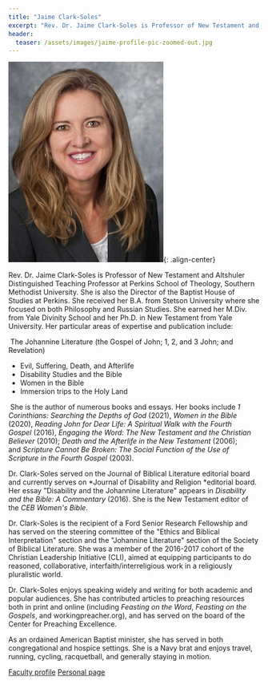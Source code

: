 ```yaml
---
title: "Jaime Clark-Soles"
excerpt: "Rev. Dr. Jaime Clark-Soles is Professor of New Testament and Altshuler Distinguished Teaching Professor at Perkins School of Theology, Southern Methodist University."
header:
  teaser: /assets/images/jaime-profile-pic-zoomed-out.jpg
---
```

![image-left](/assets/images/clark-soles-cropped-headshot-300x400.jpg){: .align-center} 

 Rev. Dr. Jaime Clark-Soles is Professor of New Testament and Altshuler Distinguished Teaching Professor at Perkins School of Theology, Southern Methodist University. She is also the Director of the Baptist House of Studies at Perkins. She received her B.A. from Stetson University where she focused on both Philosophy and Russian Studies. She earned her M.Div. from Yale Divinity School and her Ph.D. in New Testament from Yale University. Her particular areas of expertise and publication include:

 The Johannine Literature (the Gospel of John; 1, 2, and 3 John; and Revelation)

-   Evil, Suffering, Death, and Afterlife
-   Disability Studies and the Bible
-   Women in the Bible
-   Immersion trips to the Holy Land

 She is the author of numerous books and essays. Her books include *1 Corinthians: Searching the Depths of God* (2021), *Women in the Bible* (2020), *Reading John for Dear Life: A Spiritual Walk with the Fourth Gospel* (2016), *Engaging the Word: The New Testament and the Christian Believer* (2010); *Death and the Afterlife in the New Testament* (2006); and *Scripture Cannot Be Broken: The Social Function of the Use of Scripture in the Fourth Gospel* (2003).

Dr. Clark-Soles served on the Journal of Biblical Literature editorial board and currently serves on *Journal of Disability and Religion *editorial board. Her essay "Disability and the Johannine Literature" appears in *Disability and the Bible: A Commentary* (2016). She is the New Testament editor of the *CEB Women's Bible*.

Dr. Clark-Soles is the recipient of a Ford Senior Research Fellowship and has served on the steering committee of the "Ethics and Biblical Interpretation" section and the "Johannine Literature" section of the Society of Biblical Literature. She was a member of the 2016-2017 cohort of the Christian Leadership Initiative (CLI), aimed at equipping participants to do reasoned, collaborative, interfaith/interreligious work in a religiously pluralistic world.

Dr. Clark-Soles enjoys speaking widely and writing for both academic and popular audiences. She has contributed articles to preaching resources both in print and online (including *Feasting on the Word*, *Feasting on the Gospels*, and workingpreacher.org), and has served on the board of the Center for Preaching Excellence.

As an ordained American Baptist minister, she has served in both congregational and hospice settings. She is a Navy brat and enjoys travel, running, cycling, racquetball, and generally staying in motion.

[Faculty profile](https://www.smu.edu/Perkins/FacultyAcademics/FacultyListingA-Z/Clark-Soles)
[Personal page](http://jaimeclarksoles.com/about-me/)